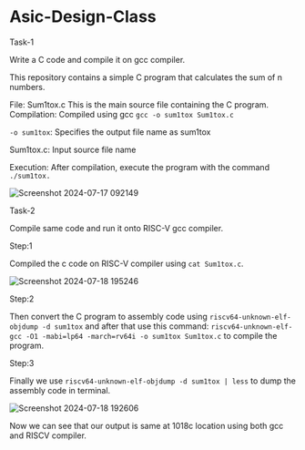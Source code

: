 # Asic-Design-Class
Task-1

Write a C code and compile it on gcc compiler.

This repository contains a simple C program that calculates the sum of n numbers.

File: Sum1tox.c
This is the main source file containing the C program.
Compilation: Compiled using gcc
`gcc -o sum1tox Sum1tox.c`

`-o sum1tox`: Specifies the output file name as sum1tox

Sum1tox.c: Input source file name

Execution: After compilation, execute the program with the command `./sum1tox.`


![Screenshot 2024-07-17 092149](https://github.com/user-attachments/assets/af84717b-b0c1-4f8a-9d30-8d80195b5b6d)

Task-2

Compile same code and run it onto RISC-V gcc compiler.

Step:1

Compiled the c code on RISC-V compiler using `cat Sum1tox.c`. 

![Screenshot 2024-07-18 195246](https://github.com/user-attachments/assets/6899beb4-d383-4b27-a502-3cd120e7b846)

Step:2

Then convert the C program to assembly code using `riscv64-unknown-elf-objdump -d sum1tox`
and after that use this command: `riscv64-unknown-elf-gcc -O1 -mabi=lp64 -march=rv64i -o sum1tox Sum1tox.c` to compile the program.

Step:3

Finally we use  `riscv64-unknown-elf-objdump -d sum1tox | less` to dump the assembly code in terminal.

![Screenshot 2024-07-18 192606](https://github.com/user-attachments/assets/94ad7db1-6a88-4d29-9afa-be0ba5166ffe)

Now we can see that our output is same at 1018c location using both gcc and RISCV compiler.


